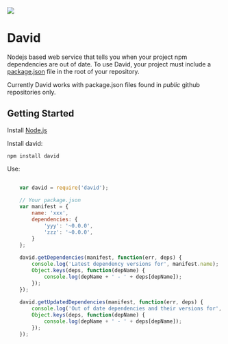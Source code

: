 <img src="https://raw.github.com/alanshaw/david-www/master/david.png"/>

David
=====

Nodejs based web service that tells you when your project npm dependencies are out of date. To use David, your project must include a [package.json](https://npmjs.org/doc/json.html) file in the root of your repository.

Currently David works with package.json files found in _public_ github repositories only.

Getting Started
---------------

Install [Node.js](http://nodejs.org/)

Install david:

	npm install david

Use:

```javascript
	
	var david = require('david');
	
	// Your package.json
	var manifest = {
		name: 'xxx',
		dependencies: {
			'yyy': '~0.0.0',
			'zzz': '~0.0.0',
		}
	};
	
	david.getDependencies(manifest, function(err, deps) {
		console.log('Latest dependency versions for', manifest.name);
		Object.keys(deps, function(depName) {
			console.log(depName + ' - ' + deps[depName]);
		});
	});
	
	david.getUpdatedDependencies(manifest, function(err, deps) {
		console.log('Out of date dependencies and their versions for', manifest.name);
		Object.keys(deps, function(depName) {
			console.log(depName + ' - ' + deps[depName]);
		});
	});
	
```

